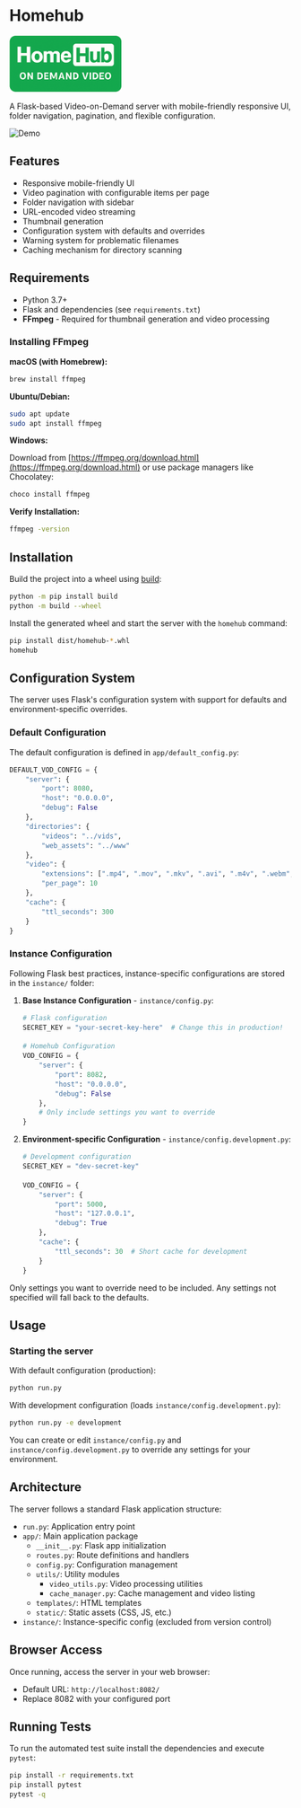 # Homehub

<img src="app/static/homehub.png" alt="HomeHub Logo" width="200" height="100" />

A Flask-based Video-on-Demand server with mobile-friendly responsive UI, folder navigation, pagination, and flexible configuration.

![Demo](https://bomjkolyadun.github.io/HomeHub/demo.gif)

## Features

- Responsive mobile-friendly UI
- Video pagination with configurable items per page
- Folder navigation with sidebar
- URL-encoded video streaming
- Thumbnail generation
- Configuration system with defaults and overrides
- Warning system for problematic filenames
- Caching mechanism for directory scanning

## Requirements

- Python 3.7+
- Flask and dependencies (see `requirements.txt`)
- **FFmpeg** - Required for thumbnail generation and video processing

### Installing FFmpeg

**macOS (with Homebrew):**

```bash
brew install ffmpeg
```

**Ubuntu/Debian:**

```bash
sudo apt update
sudo apt install ffmpeg
```

**Windows:**

Download from [https://ffmpeg.org/download.html](https://ffmpeg.org/download.html) or use package managers like Chocolatey:

```bash
choco install ffmpeg
```


**Verify Installation:**

```bash
ffmpeg -version
```

## Installation

Build the project into a wheel using [build](https://pypi.org/project/build/):

```bash
python -m pip install build
python -m build --wheel
```

Install the generated wheel and start the server with the `homehub` command:

```bash
pip install dist/homehub-*.whl
homehub
```

## Configuration System

The server uses Flask's configuration system with support for defaults and environment-specific overrides.

### Default Configuration

The default configuration is defined in `app/default_config.py`:

```python
DEFAULT_VOD_CONFIG = {
    "server": {
        "port": 8080,
        "host": "0.0.0.0",
        "debug": False
    },
    "directories": {
        "videos": "../vids",
        "web_assets": "../www"
    },
    "video": {
        "extensions": [".mp4", ".mov", ".mkv", ".avi", ".m4v", ".webm", ".flv", ".wmv"],
        "per_page": 10
    },
    "cache": {
        "ttl_seconds": 300
    }
}
```

### Instance Configuration

Following Flask best practices, instance-specific configurations are stored in the `instance/` folder:

1. **Base Instance Configuration** - `instance/config.py`:

   ```python
   # Flask configuration
   SECRET_KEY = "your-secret-key-here"  # Change this in production!
   
   # Homehub Configuration
   VOD_CONFIG = {
       "server": {
           "port": 8082,
           "host": "0.0.0.0",
           "debug": False
       },
       # Only include settings you want to override
   }
   ```

2. **Environment-specific Configuration** - `instance/config.development.py`:

   ```python
   # Development configuration
   SECRET_KEY = "dev-secret-key"
   
   VOD_CONFIG = {
       "server": {
           "port": 5000,
           "host": "127.0.0.1",
           "debug": True
       },
       "cache": {
           "ttl_seconds": 30  # Short cache for development
       }
   }
   ```

Only settings you want to override need to be included. Any settings not specified will fall back to the defaults.

## Usage

### Starting the server

With default configuration (production):

```bash
python run.py
```

With development configuration (loads `instance/config.development.py`):

```bash
python run.py -e development
```

You can create or edit `instance/config.py` and `instance/config.development.py` to override any settings for your environment.

## Architecture

The server follows a standard Flask application structure:

- `run.py`: Application entry point
- `app/`: Main application package
  - `__init__.py`: Flask app initialization
  - `routes.py`: Route definitions and handlers
  - `config.py`: Configuration management
  - `utils/`: Utility modules
    - `video_utils.py`: Video processing utilities
    - `cache_manager.py`: Cache management and video listing
  - `templates/`: HTML templates
  - `static/`: Static assets (CSS, JS, etc.)
- `instance/`: Instance-specific config (excluded from version control)

## Browser Access

Once running, access the server in your web browser:

- Default URL: `http://localhost:8082/`
- Replace 8082 with your configured port

## Running Tests

To run the automated test suite install the dependencies and execute `pytest`:

```bash
pip install -r requirements.txt
pip install pytest
pytest -q
```
